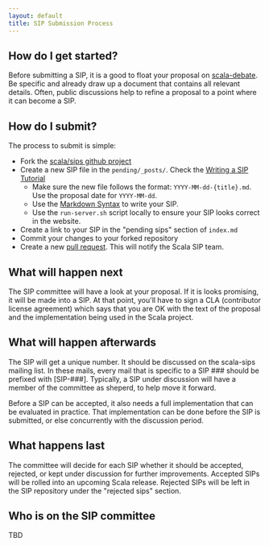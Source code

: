```yaml
---
layout: default
title: SIP Submission Process
---
```


## How do I get started? ##

Before submitting a SIP, it is a good to float your proposal on [scala-debate](https://groups.google.com/forum/#!forum/scala-debate). Be specific and already draw up a document that contains all relevant details. Often, public discussions help to refine a proposal to a point where it can become a SIP.

## How do I submit? ##

The process to submit is simple:

* Fork the [scala/sips github project](http://github.com/jsuereth/sips)
* Create a new SIP file in the `pending/_posts/`.  Check the [Writing a SIP Tutorial](sip-tutorial.html)
  * Make sure the new file follows the format:  `YYYY-MM-dd-{title}.md`.  Use the proposal date for `YYYY-MM-dd`.
  * Use the [Markdown Syntax](http://daringfireball.net/projects/markdown/syntax) to write your SIP.
  * Use the `run-server.sh` script locally to ensure your SIP looks correct in the website.
* Create a link to your SIP in the "pending sips" section of `index.md`
* Commit your changes to your forked repository
* Create a new [pull request](https://github.com/jsuereth/sips/pull/new/gh-pages).  This will notify the Scala SIP team.

## What will happen next ##

The SIP committee will have a look at your proposal. If it is looks promising, it will be made into a SIP. At that point, you'll have to sign a CLA (contributor license agreement) which says that you are OK with the text of the proposal and the implementation being used in the Scala project.

## What will happen afterwards ##

The SIP will get a unique number. It should be discussed on the scala-sips mailing list. In these mails, every mail that is specific to a SIP ### should be prefixed with \[SIP-###\]. Typically, a SIP under discussion will have a member of the committee as sheperd, to help move it forward.

Before a SIP can be accepted, it also needs a full implementation that can be evaluated in practice. That implementation can be done before the SIP is submitted, or else concurrently with the discussion period.

## What happens last ##

The committee will decide for each SIP whether it should be accepted, rejected, or kept under discussion for further improvements. Accepted SIPs will be rolled into an upcoming Scala release.  Rejected SIPs will be left in the SIP repository under the "rejected sips" section.

## Who is on the SIP committee ##

TBD
